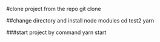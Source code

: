 #clone project from the repo
git clone

##change directory and install node modules
cd test2 yarn

###start project by command
yarn start
